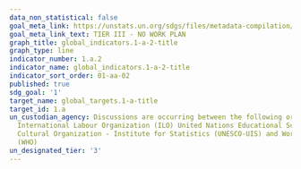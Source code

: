 ```yaml
---
data_non_statistical: false
goal_meta_link: https://unstats.un.org/sdgs/files/metadata-compilation/Metadata-Goal-1.pdf
goal_meta_link_text: TIER III - NO WORK PLAN
graph_title: global_indicators.1-a-2-title
graph_type: line
indicator_number: 1.a.2
indicator_name: global_indicators.1-a-2-title
indicator_sort_order: 01-aa-02
published: true
sdg_goal: '1'
target_name: global_targets.1-a-title
target_id: 1.a
un_custodian_agency: Discussions are occurring between the following organisations
  International Labour Organization (ILO) United Nations Educational Scientific and
  Cultural Organization - Institute for Statistics (UNESCO-UIS) and World Health Organization
  (WHO)
un_designated_tier: '3'
---
```

